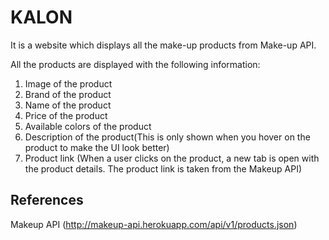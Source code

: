 # KALON

It is a website which displays all the make-up products from Make-up API.

All the products are displayed with the following information:
1. Image of the product
2. Brand of the product
3. Name of the product
4. Price of the product
5. Available colors of the product
6. Description of the product(This is only shown when you hover on the product to make the UI look better)
7. Product link (When a user clicks on the product, a new tab is open with the product details. The product link is taken from the Makeup API)


## References
Makeup API (http://makeup-api.herokuapp.com/api/v1/products.json)
